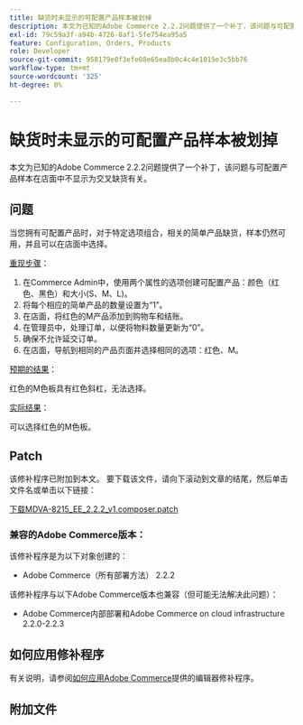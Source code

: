```yaml
---
title: 缺货时未显示的可配置产品样本被划掉
description: 本文为已知的Adobe Commerce 2.2.2问题提供了一个补丁，该问题与可配置产品样本在店面中不显示为交叉缺货有关。
exl-id: 79c59a3f-a94b-4726-8af1-5fe754ea95a5
feature: Configuration, Orders, Products
role: Developer
source-git-commit: 958179e0f3efe08e65ea8b0c4c4e1015e3c5bb76
workflow-type: tm+mt
source-wordcount: '325'
ht-degree: 0%

---
```


# 缺货时未显示的可配置产品样本被划掉

本文为已知的Adobe Commerce 2.2.2问题提供了一个补丁，该问题与可配置产品样本在店面中不显示为交叉缺货有关。

## 问题

当您拥有可配置产品时，对于特定选项组合，相关的简单产品缺货，样本仍然可用，并且可以在店面中选择。

<u>重现步骤</u>：

1. 在Commerce Admin中，使用两个属性的选项创建可配置产品：颜色（红色、黑色）和大小(S、M、L)。
1. 将每个相应的简单产品的数量设置为“1”。
1. 在店面，将红色的M产品添加到购物车和结账。
1. 在管理员中，处理订单，以便将物料数量更新为“0”。
1. 确保不允许延交订单。
1. 在店面，导航到相同的产品页面并选择相同的选项：红色、M。

<u>预期的结果</u>：

红色的M色板具有红色斜杠，无法选择。

<u>实际结果</u>：

可以选择红色的M色板。

## Patch

该修补程序已附加到本文。 要下载该文件，请向下滚动到文章的结尾，然后单击文件名或单击以下链接：

[下载MDVA-8215\_EE\_2.2.2\_v1.composer.patch](assets/MDVA-8215_EE_2.2.2_v1.composer.patch.zip)

### 兼容的Adobe Commerce版本：

该修补程序是为以下对象创建的：

* Adobe Commerce（所有部署方法） 2.2.2

该修补程序与以下Adobe Commerce版本也兼容（但可能无法解决此问题）：

* Adobe Commerce内部部署和Adobe Commerce on cloud infrastructure 2.2.0-2.2.3

## 如何应用修补程序

有关说明，请参阅[如何应用Adobe Commerce](/help/how-to/general/how-to-apply-a-composer-patch-provided-by-magento.md)提供的编辑器修补程序。

## 附加文件
